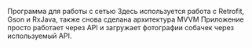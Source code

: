 Программа для работы с сетью
Здесь используется работа с Retrofit, Gson и RxJava, также снова сделана архитектура MVVM
Приложение просто работает через API и загружает фотографии собачек через используемый API.
